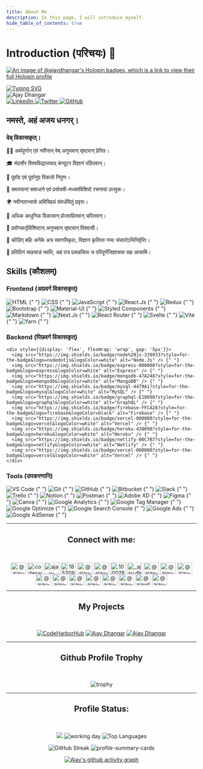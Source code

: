 ```yaml
---
title: About Me
description: In this page, I will introduce myself.
hide_table_of_contents: true
---
```


# Introduction (परिचयः) 🙏

[![An image of @ajaydhangar's Holopin badges, which is a link to view their full Holopin profile](https://holopin.me/ajaydhangar)](https://holopin.io/@ajaydhangar)

<div style={{background: 'linear-gradient(90deg, rgb(51, 55, 6) 0%, #FF4820 25%, #FF4820 50%, rgb(87, 89, 243) 100%)', paddingTop: '10px', borderRadius: '10px'}}>
  <a href="https://www.linkedin.com/in/ajay-dhangar" align="center"><img src="https://readme-typing-svg.demolab.com?font=Fira+Code&pause=1000&color=DEF72C&random=false&center=true&width=1000&lines=नमस्ते%2C+ तत्र।+अहं+अजय+धनगर्।+एकः+वेब्+विकासकृत्च+ अमुकः+मुक्तस्रोतः+उत्साही!" alt="Typing SVG" /></a>
</div>

<div style={{display: 'grid', gridTemplateColumns: 'repeat(auto-fit, minmax(300px, 1fr))', gap: '20px', marginTop: '20px'}}>
  <div style={{marginRight: '10px', display: 'flex', flexDirection: 'column', alignItems: 'center'}}>
    <img src="/instructors/ajay-dhangar.jpg" alt="Ajay Dhangar" style={{width: '200px', height: 'auto%', borderRadius: '50%'}} />
    <div style={{marginTop: '10px'}}>
      <a href="https://www.linkedin.com/in/ajay-dhangar/" target="_blank" rel="noreferrer noopener" style={{marginLeft: '5px'}}>
        <img src="https://img.shields.io/badge/LinkedIn-0077B5?style=for-the-badge&logo=linkedin&logoColor=white" alt="LinkedIn" />
      </a>
      <a href="https://twitter.com/CodesWithAjay" target="_blank" rel="noreferrer noopener" style={{marginLeft: '5px'}}>
        <img src="https://img.shields.io/badge/Twitter-1DA1F2?style=for-the-badge&logo=twitter&logoColor=white" alt="Twitter" />
      </a>
      <a href="https://github.com/ajay-dhangar" target="_blank" rel="noreferrer noopener" style={{marginLeft: '5px'}}>
        <img src="https://img.shields.io/badge/GitHub-100000?style=for-the-badge&logo=github&logoColor=white" alt="GitHub" />
      </a>
    </div>
  </div>
  <div style={{display: 'flex', flexDirection: 'column', justifyContent: 'center'}}>
    <h2 style={{margin: '0', background: 'linear-gradient(90deg, rgb(151, 255, 6) 0%, #FF4820 25%, #FF4820 50%, rgb(87, 89, 243) 100%)', WebkitBackgroundClip: 'text', WebkitTextFillColor: 'transparent'}}>
      नमस्ते, अहं अजय धनगर्।
    </h2>
    <h3 style={{margin: '0', color: 'rgb(87, 89, 243)'}}>
      वेब् विकासकृत्।
    </h3>
    <p>👨‍💻 अर्थपूर्णान् एवं नवीनान् वेब् अनुभवान् सृष्टवान् प्रेरितः।</p>
    <p>🎓 मंदसौर विश्वविद्यालयात् कंप्यूटर विज्ञानं पठितवान्।</p>
    <p>🚀 पूर्वाग्र एवं पूर्वानुग्र विकासे निपुणः।</p>
    <p>🌟 समस्यानां समाधाने एवं प्रयोक्त्री-मध्यमविशिष्टे रचनायां उत्सुकः।</p>
    <p>🌍 नवीनताभ्यासे अविच्छिन्नं संवर्धयितुं प्रवृत्तः।</p>
    <p>🎯 अधिक आधुनिक विकासान् प्रोत्साहितवान् चरितवान्।</p>
    <p>🌈 प्रयोगकर्तृविशिष्टान् अनुभवान् सृष्टवान् विश्वासी।</p>
    <p>🎲 कोडिंग् बहिः अनेके अत्र स्वागतिकृतः, विज्ञान कृतिरव नव्यः संसारोऽभिनिर्वृत्तिः।</p>
    <p>🚀 प्रतिदिनं साहसान्नं भवति, अहं तत्र प्रसन्नचित्तः च परिपूर्णजिज्ञासया सह आसामि।</p>
  </div>
</div>

## Skills (कौशलम्)

<div style={{marginTop: '20px', width: '100%', display: 'grid', gridTemplateColumns: 'repeat(auto-fit, minmax(300px, 1fr))', gap: '20px'}}>
  <div style={{marginRight: '8%'}}>
    <h3 style={{margin: '0', background: 'linear-gradient(90deg, rgb(151, 255, 6) 0%, #FF4820 25%, #FF4820 50%, rgb(87, 89, 243) 100%)', WebkitBackgroundClip: 'text', WebkitTextFillColor: 'transparent', fontSize: '1.5rem'}}>
      Frontend (अग्रवर्ग विकासकृत्)
    </h3>
      <div style={{display: 'flex', flexWrap: 'wrap', gap: '5px'}}>
        <img src="https://img.shields.io/badge/html-f12?style=for-the-badge&logo=html5&logoColor=white" alt="HTML" /> {" "}
        <img src="https://img.shields.io/badge/css-0077B5?style=for-the-badge&logo=css3&logoColor=white" alt="CSS" /> {" "}
        <img src="https://img.shields.io/badge/javascrip-100?style=for-the-badge&logo=javascript&logoColor=yellow" alt="JavaScript" /> {" "}
        <img src="https://img.shields.io/badge/react%20js-20232A?style=for-the-badge&logo=react&logoColor=white" alt="React.Js" />  {" "}
        <img src="https://img.shields.io/badge/redux-593D88?style=for-the-badge&logo=redux&logoColor=white" alt="Redux" /> {" "}
        <img src="https://img.shields.io/badge/bootstrap-0077B5?style=for-the-badge&logo=bootstrap&logoColor=white" alt="Bootstrap" /> {" "}
        <img src="https://img.shields.io/badge/Material%20UI-007FFF?style=for-the-badge&logo=mui&logoColor=white" alt="Material-UI" />  {" "}
        <img src="https://img.shields.io/badge/styled--components-DB7093?style=for-the-badge&logo=styled-components&logoColor=white" alt="Styled Components" /> {" "}
        <img src="https://img.shields.io/badge/Markdown-000000?style=for-the-badge&logo=markdown&logoColor=white" alt="Markdown" /> {" "}
        <img src="https://img.shields.io/badge/next%20js-000000?style=for-the-badge&logo=nextdotjs&logoColor=white" alt="Next.Js" /> {" "}
        <img src="https://img.shields.io/badge/React_Router-CA4245?style=for-the-badge&logo=react-router&logoColor=white" alt="React Router" /> {" "}
        <img src="https://img.shields.io/badge/Svelte-4A4A55?style=for-the-badge&logo=svelte&logoColor=FF3E00" alt="Svelte" /> {" "}
        <img src="https://img.shields.io/badge/Vite-B73BFE?style=for-the-badge&logo=vite&logoColor=FFD62E" alt="Vite" /> {" "}
        <img src="https://img.shields.io/badge/Yarn-2C8EBB?style=for-the-badge&logo=yarn&logoColor=white" alt="Yarn" /> {" "}
      </div>
  </div>
  <div>
    <h3 style={{margin: '0', background: 'linear-gradient(90deg, rgb(151, 255, 6) 0%, #FF4820 25%, #FF4820 50%, rgb(87, 89, 243) 100%)', WebkitBackgroundClip: 'text', WebkitTextFillColor: 'transparent', fontSize: '1.5rem'}}>
      Backend (पिछवर्ग  विकासकृत्)
    </h3>

    <div style={{display: 'flex', flexWrap: 'wrap', gap: '5px'}}>
      <img src="https://img.shields.io/badge/node%20js-339933?style=for-the-badge&logo=nodedotjs&logoColor=white" alt="Node.Js" /> {" "}
      <img src="https://img.shields.io/badge/express-000000?style=for-the-badge&logo=express&logoColor=white" alt="Express" /> {" "}
      <img src="https://img.shields.io/badge/mongodb-47A248?style=for-the-badge&logo=mongodb&logoColor=white" alt="MongoDB" /> {" "}
      <img src="https://img.shields.io/badge/mysql-4479A1?style=for-the-badge&logo=mysql&logoColor=white" alt="MySQL" /> {" "}
      <img src="https://img.shields.io/badge/graphql-E10098?style=for-the-badge&logo=graphql&logoColor=white" alt="GraphQL" /> {" "}
      <img src="https://img.shields.io/badge/firebase-FFCA28?style=for-the-badge&logo=firebase&logoColor=black" alt="Firebase" /> {" "}
      <img src="https://img.shields.io/badge/vercel-000000?style=for-the-badge&logo=vercel&logoColor=white" alt="Vercel" /> {" "}
      <img src="https://img.shields.io/badge/heroku-430098?style=for-the-badge&logo=heroku&logoColor=white" alt="Heroku" /> {" "}
      <img src="https://img.shields.io/badge/netlify-00C7B7?style=for-the-badge&logo=netlify&logoColor=white" alt="Netlify" /> {" "}
      <img src="https://img.shields.io/badge/vercel-000000?style=for-the-badge&logo=vercel&logoColor=white" alt="Vercel" /> {" "}
    </div>

  </div>
  <div>
    <h3 style={{margin: '0', background: 'linear-gradient(90deg, rgb(151, 255, 6) 0%, #FF4820 25%, #FF4820 50%, rgb(87, 89, 243) 100%)', WebkitBackgroundClip: 'text', WebkitTextFillColor: 'transparent', fontSize: '1.5rem'}}>
      Tools (उपकरणानि)
    </h3>
    <div style={{display: 'flex', flexWrap: 'wrap', gap: '5px'}}>
      <img src="https://img.shields.io/badge/VS%20Code-007ACC?style=for-the-badge&logo=visual-studio-code&logoColor=white" alt="VS Code" /> {" "}
      <img src="https://img.shields.io/badge/Git-F05032?style=for-the-badge&logo=git&logoColor=white" alt="Git" /> {" "}
      <img src="https://img.shields.io/badge/GitHub-100000?style=for-the-badge&logo=github&logoColor=white" alt="GitHub" /> {" "}
      <img src="https://img.shields.io/badge/Bitbucket-0052CC?style=for-the-badge&logo=bitbucket&logoColor=white" alt="Bitbucket" /> {" "}
      <img src="https://img.shields.io/badge/Slack-4A154B?style=for-the-badge&logo=slack&logoColor=white" alt="Slack" /> {" "}
      <img src="https://img.shields.io/badge/Trello-0079BF?style=for-the-badge&logo=trello&logoColor=white" alt="Trello" /> {" "}
      <img src="https://img.shields.io/badge/Notion-000000?style=for-the-badge&logo=notion&logoColor=white" alt="Notion" /> {" "}
      <img src="https://img.shields.io/badge/Postman-FF6C37?style=for-the-badge&logo=postman&logoColor=white" alt="Postman" /> {" "}
      <img src="https://img.shields.io/badge/Adobe%20XD-FF26BE?style=for-the-badge&logo=adobe-xd&logoColor=white" alt="Adobe XD" /> {" "}
      <img src="https://img.shields.io/badge/Figma-F24E1E?style=for-the-badge&logo=figma&logoColor=white" alt="Figma" /> {" "}
      <img src="https://img.shields.io/badge/Canva-00C4CC?style=for-the-badge&logo=canva&logoColor=white" alt="Canva" /> {" "}
      <img src="https://img.shields.io/badge/Google%20Analytics-E37400?style=for-the-badge&logo=google-analytics&logoColor=white" alt="Google Analytics" /> {" "}
      <img src="https://img.shields.io/badge/Google%20Tag%20Manager-4285F4?style=for-the-badge&logo=google-tag-manager&logoColor=white" alt="Google Tag Manager" /> {" "}
      <img src="https://img.shields.io/badge/Google%20Optimize-4285F4?style=for-the-badge&logo=google-optimize&logoColor=white" alt="Google Optimize" /> {" "}
      <img src="https://img.shields.io/badge/Google%20Search%20Console-4285F4?style=for-the-badge&logo=google-search-console&logoColor=white" alt="Google Search Console" /> {" "}
      <img src="https://img.shields.io/badge/Google%20Ads-4285F4?style=for-the-badge&logo=google-ads&logoColor=white" alt="Google Ads" /> {" "}
      <img src="https://img.shields.io/badge/Google%20AdSense-4285F4?style=for-the-badge&logo=google-adsense&logoColor=white" alt="Google AdSense" /> {" "}
      </div>
  </div>
</div>

---

<div align="center">

## Connect with me:

<br />

<a href="https://dev.to/ajaydhangar49" target="blank"><img align="center" src="https://raw.githubusercontent.com/rahuldkjain/github-profile-readme-generator/master/src/images/icons/Social/devto.svg" alt="@ajay-dhangar" height="30" width="40" /></a>
<a href="https://twitter.com/codeswithajay" target="blank"><img align="center" src="https://raw.githubusercontent.com/rahuldkjain/github-profile-readme-generator/master/src/images/icons/Social/twitter.svg" alt="codeswithajay" height="30" width="40" /></a>
<a href="https://linkedin.com/in/ajay-dhangar" target="blank"><img align="center" src="https://raw.githubusercontent.com/rahuldkjain/github-profile-readme-generator/master/src/images/icons/Social/linked-in-alt.svg" alt="ajay-dhangar" height="30" width="40" /></a>
<a href="https://stackoverflow.com/users/18530900/ajay-dhangar" target="blank"><img align="center" src="https://raw.githubusercontent.com/rahuldkjain/github-profile-readme-generator/master/src/images/icons/Social/stack-overflow.svg" alt="18530900/ajay-dhangar" height="30" width="40" /></a>
<a href="https://codesandbox.io/u/Ajay-Dhangar" target="blank"><img align="center" src="https://raw.githubusercontent.com/rahuldkjain/github-profile-readme-generator/master/src/images/icons/Social/codesandbox.svg" alt="@ajay-dhangar" height="30" width="40" /></a>
<a href="https://kaggle.com/ajaydhangar" target="blank"><img align="center" src="https://raw.githubusercontent.com/rahuldkjain/github-profile-readme-generator/master/src/images/icons/Social/kaggle.svg" alt="@ajay-dhangar" height="30" width="40" /></a>
<a href="https://fb.com/100078316657152" target="blank"><img align="center" src="https://raw.githubusercontent.com/rahuldkjain/github-profile-readme-generator/master/src/images/icons/Social/facebook.svg" alt="100078316657152" height="30" width="40" /></a>
<a href="https://instagram.com/_ajay.dhangar" target="blank"><img align="center" src="https://raw.githubusercontent.com/rahuldkjain/github-profile-readme-generator/master/src/images/icons/Social/instagram.svg" alt="_ajay.dhangar" height="30" width="40" /></a>
<a href="https://dribbble.com/ajaydhangar49" target="blank"><img align="center" src="https://raw.githubusercontent.com/rahuldkjain/github-profile-readme-generator/master/src/images/icons/Social/dribbble.svg" alt="@ajay-dhangar" height="30" width="40" /></a>
<a href="https://www.behance.net/ajaydhangar49" target="blank"><img align="center" src="https://raw.githubusercontent.com/rahuldkjain/github-profile-readme-generator/master/src/images/icons/Social/behance.svg" alt="@ajay-dhangar" height="30" width="40" /></a>
<a href="https://hashnode.com/@ajaydhangar49" target="blank"><img align="center" src="https://raw.githubusercontent.com/rahuldkjain/github-profile-readme-generator/master/src/images/icons/Social/hashnode.svg" alt="@ajay-dhangar" height="30" width="40" /></a>
<a href="https://medium.com/@ajaydhangar49" target="blank"><img align="center" src="https://raw.githubusercontent.com/rahuldkjain/github-profile-readme-generator/master/src/images/icons/Social/medium.svg" alt="@ajay-dhangar" height="30" width="40" /></a>
<a href="https://youtube.com/@ajay-dhangar?si=Kjz44Te-GyLloWMm" target="blank"><img align="center" src="https://raw.githubusercontent.com/rahuldkjain/github-profile-readme-generator/master/src/images/icons/Social/youtube.svg" alt="@ajay-dhangar" height="30" width="40" /></a>
<a href="https://www.codechef.com/users/aj_zero_coding" target="blank"><img align="center" src="https://cdn.jsdelivr.net/npm/simple-icons@3.1.0/icons/codechef.svg" alt="@ajay-dhangar" height="30" width="40" /></a>
<a href="https://codeforces.com/profile/ajaydhangar49" target="blank"><img align="center" src="https://raw.githubusercontent.com/rahuldkjain/github-profile-readme-generator/master/src/images/icons/Social/codeforces.svg" alt="@ajay-dhangar" height="30" width="40" /></a>
<a href="https://leetcode.com/u/ajaydhangar49/" target="blank"><img align="center" src="https://raw.githubusercontent.com/rahuldkjain/github-profile-readme-generator/master/src/images/icons/Social/leet-code.svg" alt="@ajay-dhangar" height="30" width="40" /></a>
<a href="https://www.hackerearth.com/@ajaydhangar49" target="blank"><img align="center" src="https://raw.githubusercontent.com/rahuldkjain/github-profile-readme-generator/master/src/images/icons/Social/hackerearth.svg" alt="@ajay-dhangar" height="30" width="40" /></a>
<a href="https://www.geeksforgeeks.org/user/ajaydhangar49/" target="blank"><img align="center" src="https://raw.githubusercontent.com/rahuldkjain/github-profile-readme-generator/master/src/images/icons/Social/geeks-for-geeks.svg" alt="@ajaydhangar49" height="30" width="40" /></a>
<a href="https://profiles.topcoder.com/ajaydhangar49" target="blank"><img align="center" src="https://raw.githubusercontent.com/rahuldkjain/github-profile-readme-generator/master/src/images/icons/Social/topcoder.svg" alt="@ajay-dhangar" height="30" width="40" /></a>

---

## My Projects

<br />

<p>
<a href="https://github.com/CodeHarborHub/codeharborhub"><img src="https://github-readme-stats.vercel.app/api/pin/?username=CodeHarborHub&repo=codeharborhub&theme=react&bg_color=1F222E&title_color=F85D7F&hide_border=true&icon_color=F8D866&º" alt="CodeHarborHub" /></a>
<a href="https://github.com/Ajay-Dhangar/Ajay-Dhangar.github.io"><img src="https://github-readme-stats.vercel.app/api/pin/?username=Ajay-Dhangar&repo=Ajay-Dhangar.github.io&theme=react&bg_color=1F222E&title_color=F85D7F&hide_border=true&icon_color=F8D866&º" alt="Ajay Dhangar" /></a>    
<a href="https://github.com/Ajay-Dhangar/web-image-uploader"><img src="https://github-readme-stats.vercel.app/api/pin/?username=Ajay-Dhangar&repo=web-image-uploader&theme=react&bg_color=1F222E&title_color=F85D7F&hide_border=true&icon_color=F8D866&º" alt="Ajay Dhangar" /></a>    
</p>

---

## Github Profile Trophy

<br />

![trophy](https://github-profile-trophy.vercel.app/?username=ajay-dhangar&column=10&theme=matrix)

---

## Profile Status:

<br />

![](https://github-readme-stats.vercel.app/api?username=ajay-dhangar&show=reviews,discussions_started,discussions_answered,prs_merged,prs_merged_percentage&show_icons=true&theme=transparent)
![working day](https://github-contribution-stats.vercel.app/api/?username=ajay-dhangar)
![Top Languages](https://github-readme-stats.vercel.app/api/top-langs/?username=ajay-dhangar&langs_count=20&theme=transparent&layout=compact)

![GitHub Streak](https://github-readme-streak-stats.herokuapp.com/?user=ajay-dhangar&show_icons=true)
![profile-summary-cards](https://github-profile-summary-cards.vercel.app/api/cards/profile-details?username=ajay-dhangar)

[![Ajay's github activity graph](https://github-readme-activity-graph.vercel.app/graph?username=ajay-dhangar&theme=merko)](https://github.com/ajay-dhangar)

</div>
